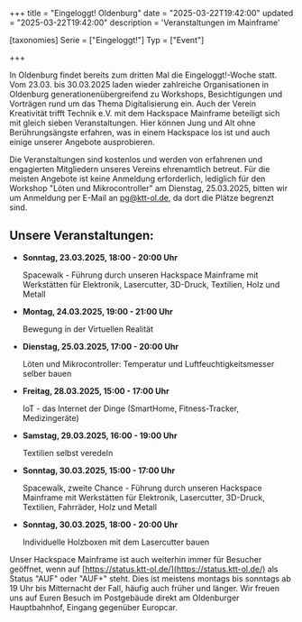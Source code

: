 +++
title = "Eingeloggt! Oldenburg"
date = "2025-03-22T19:42:00"
updated = "2025-03-22T19:42:00"
description = 'Veranstaltungen im Mainframe'

[taxonomies]
Serie = ["Eingeloggt!"]
Typ = ["Event"]

+++

In Oldenburg findet bereits zum dritten Mal die Eingeloggt!-Woche statt. Vom 23.03. bis 30.03.2025 laden wieder
zahlreiche
Organisationen in Oldenburg generationenübergreifend zu Workshops, Besichtigungen und Vorträgen rund um das Thema
Digitalisierung ein.
Auch der Verein Kreativität trifft Technik e.V. mit dem Hackspace Mainframe beteiligt sich mit gleich sieben
Veranstaltungen.
Hier können Jung und Alt ohne Berührungsängste erfahren, was in einem Hackspace los ist und auch einige unserer Angebote
ausprobieren.

Die Veranstaltungen sind kostenlos und werden von erfahrenen und engagierten Mitgliedern unseres Vereins ehrenamtlich
betreut.
Für die meisten Angebote ist keine Anmeldung erforderlich, lediglich für den Workshop "Löten und Mikrocontroller" am
Dienstag, 25.03.2025,
bitten wir um Anmeldung per E-Mail an [pg@ktt-ol.de](mailto://pg@ktt-ol.de), da dort die Plätze begrenzt sind.

## Unsere Veranstaltungen:

- **Sonntag, 23.03.2025, 18:00 - 20:00 Uhr**

  Spacewalk - Führung durch unseren Hackspace Mainframe mit Werkstätten für Elektronik, Lasercutter, 3D-Druck,
  Textilien, Holz und Metall

- **Montag, 24.03.2025, 19:00 - 21:00 Uhr**

  Bewegung in der Virtuellen Realität

- **Dienstag, 25.03.2025, 17:00 - 20:00 Uhr**

  Löten und Mikrocontroller: Temperatur und Luftfeuchtigkeitsmesser selber bauen

- **Freitag, 28.03.2025, 15:00 - 17:00 Uhr**

  IoT - das Internet der Dinge (SmartHome, Fitness-Tracker, Medizingeräte)
- **Samstag, 29.03.2025, 16:00 - 19:00 Uhr**

  Textilien selbst veredeln
- **Sonntag, 30.03.2025, 15:00 - 17:00 Uhr**

  Spacewalk, zweite Chance - Führung durch unseren Hackspace Mainframe mit Werkstätten für Elektronik, Lasercutter,
  3D-Druck, Textilien, Fahrräder, Holz und Metall
- **Sonntag, 30.03.2025, 18:00 - 20:00 Uhr**

  Individuelle Holzboxen mit dem Lasercutter bauen

Unser Hackspace Mainframe ist auch weiterhin immer für Besucher geöffnet, wenn
auf [https://status.ktt-ol.de/](https://status.ktt-ol.de/) als Status "AUF" oder "AUF+" steht. Dies ist meistens montags
bis sonntags ab 19 Uhr bis Mitternacht der Fall, häufig auch früher und länger. Wir freuen uns auf Euren Besuch im
Postgebäude direkt am Oldenburger Hauptbahnhof, Eingang gegenüber Europcar.

